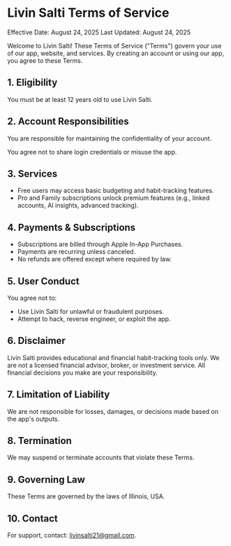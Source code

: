 # Livin Salti Terms of Service

Effective Date: August 24, 2025
Last Updated: August 24, 2025

Welcome to Livin Salti! These Terms of Service ("Terms") govern your use of our app, website, and services. By creating an account or using our app, you agree to these Terms.

## 1. Eligibility

You must be at least 12 years old to use Livin Salti.

## 2. Account Responsibilities

You are responsible for maintaining the confidentiality of your account.

You agree not to share login credentials or misuse the app.

## 3. Services

- Free users may access basic budgeting and habit-tracking features.
- Pro and Family subscriptions unlock premium features (e.g., linked accounts, AI insights, advanced tracking).

## 4. Payments & Subscriptions

- Subscriptions are billed through Apple In-App Purchases.
- Payments are recurring unless canceled.
- No refunds are offered except where required by law.

## 5. User Conduct

You agree not to:
- Use Livin Salti for unlawful or fraudulent purposes.
- Attempt to hack, reverse engineer, or exploit the app.

## 6. Disclaimer

Livin Salti provides educational and financial habit-tracking tools only. We are not a licensed financial advisor, broker, or investment service. All financial decisions you make are your responsibility.

## 7. Limitation of Liability

We are not responsible for losses, damages, or decisions made based on the app's outputs.

## 8. Termination

We may suspend or terminate accounts that violate these Terms.

## 9. Governing Law

These Terms are governed by the laws of Illinois, USA.

## 10. Contact

For support, contact: livinsalti21@gmail.com.